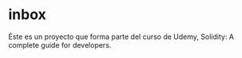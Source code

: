 # inbox
Éste es un proyecto que forma parte del curso de Udemy, Solidity: A complete guide for developers.
